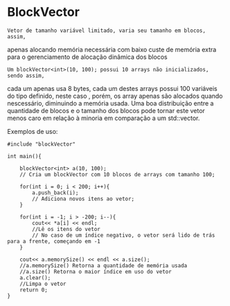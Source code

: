 # BlockVector
    Vetor de tamanho variável limitado, varia seu tamanho em blocos, assim,
apenas alocando memória necessária com baixo custe de memória extra para 
o gerenciamento de alocação dinâmica dos blocos

    Um blockVector<int>(10, 100); possui 10 arrays não inicializados, sendo assim,
cada um apenas usa 8 bytes, cada um destes arrays possui 100 variáveis do tipo 
definido, neste caso <int>, porém, os array apenas são alocados quando nescessário,
diminuindo a memória usada.
    Uma boa distribuição entre a quantidade de blocos e o 
tamanho dos blocos pode tornar este vetor menos caro em relação à minoria em comparação
a um std::vector.




Exemplos de uso:

```
#include "blockVector"

int main(){

    blockVector<int> a(10, 100);
    // Cria um blockVector com 10 blocos de arrays com tamanho 100;
    
    for(int i = 0; i < 200; i++){
        a.push_back(i);
        // Adiciona novos itens ao vetor;
    }
    
    for(int i = -1; i > -200; i--){
        cout<< *a[i] << endl;
        //Lê os itens do vetor
        // No caso de um índice negativo, o vetor será lido de trás para a frente, começando em -1
    }
    
    cout<< a.memorySize() << endl << a.size();
    //a.memorySize() Retorna a quantidade de memória usada
    //a.size() Retorna o maior índice em uso do vetor
    a.clear();
    //Limpa o vetor
    return 0;
}
```
